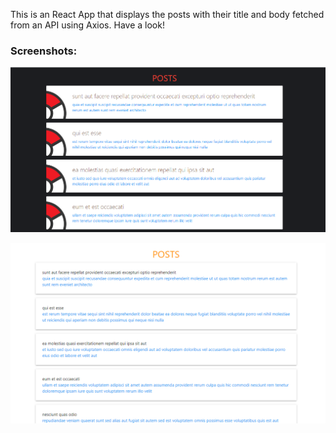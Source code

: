 This is an React App that displays the posts with their title and body fetched from an API using Axios.
Have a look!

### Screenshots:

![](images/postsblack.PNG)

![](images/posts.PNG)
